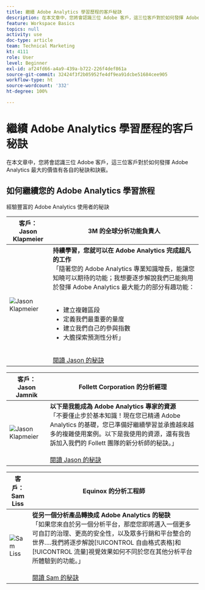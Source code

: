 ```yaml
---
title: 繼續 Adobe Analytics 學習歷程的客戶秘訣
description: 在本文章中，您將會認識三位 Adobe 客戶，這三位客戶對於如何發揮 Adobe Analytics 最大的價值有各自的秘訣和訣竅。
feature: Workspace Basics
topics: null
activity: use
doc-type: article
team: Technical Marketing
kt: 4111
role: User
level: Beginner
exl-id: af24fd66-a4a9-439a-b722-226f4def861a
source-git-commit: 32424f3f2b05952fe4df9ea91dcbe51684cee905
workflow-type: ht
source-wordcount: '332'
ht-degree: 100%

---
```


# 繼續 Adobe Analytics 學習歷程的客戶秘訣

在本文章中，您將會認識三位 Adobe 客戶，這三位客戶對於如何發揮 Adobe Analytics 最大的價值有各自的秘訣和訣竅。

## 如何繼續您的 Adobe Analytics 學習旅程

經驗豐富的 Adobe Analytics 使用者的秘訣

| 客戶：<br>Jason Klapmeier | 3M 的全球分析功能負責人 |
|------------|------------|
| ![Jason Klapmeier](assets/jasonklapmeier.jpg) | **持續學習，您就可以在 Adobe Analytics 完成超凡的工作** <br> 「隨著您的 Adobe Analytics 專業知識增長，能讓您知曉可以期待的功能；我想要逐步解說我們已能夠用於發揮 Adobe Analytics 最大能力的部分有趣功能：<br><br><ul><li>建立複雜區段</li><li>定義我們最重要的量度</li><li>建立我們自己的參與指數</li><li>大膽探索預測性分析」</li></ul><br>[閱讀 Jason 的秘訣](https://experienceleaguecommunities.adobe.com/t5/Adobe-Analytics-Discussions/Incredible-Things-You-Can-Do-in-Adobe-Analytics/td-p/354333) |

| 客戶：<br>Jason Jamnik | Follett Corporation 的分析經理 |
|------------|------------|
| ![Jason Klapmeier](assets/jasonjamnik.jpg) | **以下是我能成為 Adobe Analytics 專家的資源** <br> 「不要僅止步於基本知識！現在您已精通 Adobe Analytics 的基礎，您已準備好繼續學習並承擔越來越多的複雜使用案例。以下是我使用的資源，還有我告訴加入我們的 Follett 團隊的新分析師的秘訣。」<br><br>[閱讀 Jason 的秘訣](https://experienceleaguecommunities.adobe.com/t5/Adobe-Analytics-Discussions/Here-are-the-resources-I-used-to-become-an-expert-at-using-Adobe/m-p/354226) |

| 客戶：<br>Sam Liss | Equinox 的分析工程師 |
|------------|------------|
| ![Sam Liss](assets/samliss.jpg) | **從另一個分析產品轉換成 Adobe Analytics 的秘訣** <br>「如果您來自於另一個分析平台，那麼您即將邁入一個更多可自訂的治理、更高的安全性，以及眾多行銷和平台整合的世界….我們將逐步解說[!UICONTROL 自由格式表格]和[!UICONTROL 流量]視覺效果如何不同於您在其他分析平台所體驗到的功能。」<br><br>[閱讀 Sam 的秘訣](https://experienceleaguecommunities.adobe.com/t5/Adobe-Analytics-Discussions/An-Analyst-s-Quick-Start-Guide-Switching-to-Adobe/td-p/354312) |
